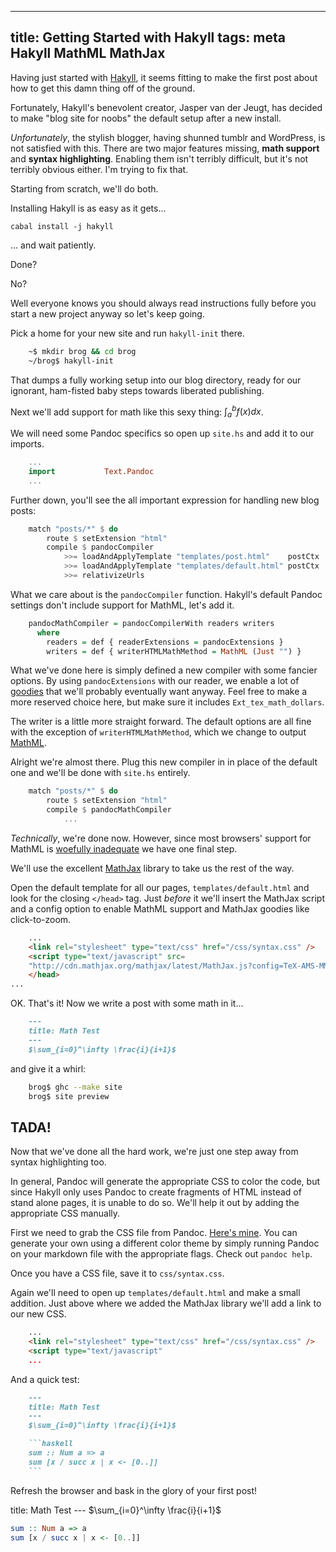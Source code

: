 ----------------------------------
title: Getting Started with Hakyll
tags: meta Hakyll MathML MathJax
----------------------------------

Having just started with [Hakyll](http://jaspervdj.be/hakyll/), it seems fitting
to make the first post about how to get this damn thing off of the ground.

Fortunately, Hakyll's benevolent creator, Jasper van der Jeugt, has decided to
make "blog site for noobs" the default setup after a new install.

*Unfortunately*, the stylish blogger, having shunned tumblr and WordPress, is
not satisfied with this. There are two major features missing, **math support**
and **syntax highlighting**. Enabling them isn't terribly difficult, but it's
not terribly obvious either. I'm trying to fix that.

Starting from scratch, we'll do both.


Installing Hakyll is as easy as it gets...

```
cabal install -j hakyll
```

... and wait patiently.

Done?

No?

Well everyone knows you should always read instructions fully before you start
a new project anyway so let's keep going.

Pick a home for your new site and run `hakyll-init` there.

```bash
    ~$ mkdir brog && cd brog
    ~/brog$ hakyll-init
```

That dumps a fully working setup into our blog directory, ready for our
ignorant, ham-fisted baby steps towards liberated publishing.

Next we'll add support for math like this sexy thing: $\int_a^b f(x) dx$.

We will need some Pandoc specifics so open up `site.hs` and add it to our
imports.

```haskell
    ...
    import           Text.Pandoc
    ...
```

Further down, you'll see the all important expression for
handling new blog posts:

```haskell
    match "posts/*" $ do
        route $ setExtension "html"
        compile $ pandocCompiler
            >>= loadAndApplyTemplate "templates/post.html"    postCtx
            >>= loadAndApplyTemplate "templates/default.html" postCtx
            >>= relativizeUrls
```

What we care about is the `pandocCompiler` function. Hakyll's default Pandoc
settings don't include support for MathML, let's add it.

```haskell
    pandocMathCompiler = pandocCompilerWith readers writers
      where
        readers = def { readerExtensions = pandocExtensions }
        writers = def { writerHTMLMathMethod = MathML (Just "") }
```

What we've done here is simply defined a new compiler with some fancier options.
By using `pandocExtensions` with our reader, we enable a lot of
[goodies](http://hackage.haskell.org/packages/archive/pandoc/1.10.0.5/doc/html/src/Text-Pandoc-Options.html#pandocExtensions "src/Text/Pandoc/Options.hs")
that we'll probably eventually want anyway. Feel free to make a more reserved
choice here, but make sure it includes `Ext_tex_math_dollars`.

The writer is a little more straight forward. The default options are all fine
with the exception of `writerHTMLMathMethod`, which we change to output
[MathML](https://en.wikipedia.org/wiki/MathML "MathML - Wikipedia, the free encyclopedia").

Alright we're almost there. Plug this new compiler in in place of the default
one and we'll be done with `site.hs` entirely.

```haskell
    match "posts/*" $ do
        route $ setExtension "html"
        compile $ pandocMathCompiler
            ...
```

*Technically*, we're done now. However, since most browsers' support for MathML
is [woefully
inadequate](https://www.mozilla.org/projects/mathml/demo/texvsmml.html "MathML
Torture Test") we have one final step.

We'll use the excellent [MathJax](http://mathjax.org "Beautiful math in all
browsers.") library to take us the rest of the way.

Open the default template for all our pages, `templates/default.html` and look
for the closing `</head>` tag. Just *before* it we'll insert the MathJax script
and a config option to enable MathML support and MathJax goodies like
click-to-zoom.

```html
    ...
    <link rel="stylesheet" type="text/css" href="/css/syntax.css" />
    <script type="text/javascript" src=
    "http://cdn.mathjax.org/mathjax/latest/MathJax.js?config=TeX-AMS-MML_HTMLorMML" />
    </head>
...
```

OK. That's it! Now we write a post with some math in it...

```markdown
    ---
    title: Math Test
    ---
    $\sum_{i=0}^\infty \frac{i}{i+1}$
```

and give it a whirl:

```bash
    brog$ ghc --make site
    brog$ site preview
```

TADA!
-----

Now that we've done all the hard work, we're just one step away from syntax
highlighting too.

In general, Pandoc will generate the appropriate CSS to color the code, but
since Hakyll only uses Pandoc to create fragments of HTML instead of stand alone
pages, it is unable to do so. We'll help it out by adding the appropriate CSS
manually.

First we need to grab the CSS file from Pandoc.  [Here's
mine](https://gist.github.com/raw/4660579/84f292e8f546693f999443935307609233ba7cbc/syntax.css).
You can generate your own using a different color theme by simply running Pandoc
on your markdown file with the appropriate flags. Check out `pandoc help`.

Once you have a CSS file, save it to `css/syntax.css`.

Again we'll need to open up `templates/default.html` and make a small addition.
Just above where we added the MathJax library we'll add a link to our new CSS.

```html
    ...
    <link rel="stylesheet" type="text/css" href="/css/syntax.css" />
    <script type="text/javascript"
    ...
```

And a quick test:


````markdown
    ---
    title: Math Test
    ---
    $\sum_{i=0}^\infty \frac{i}{i+1}$

    ```haskell
    sum :: Num a => a
    sum [x / succ x | x <- [0..]]
    ```
````

Refresh the browser and bask in the glory of your first post!

<div class="indent">
title: Math Test
---
$\sum_{i=0}^\infty \frac{i}{i+1}$

```haskell
sum :: Num a => a
sum [x / succ x | x <- [0..]]
```
</div>

